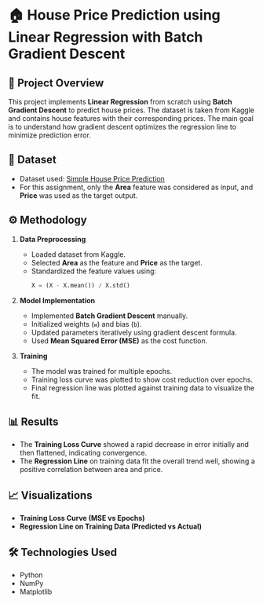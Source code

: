 # 🏠 House Price Prediction using Linear Regression with Batch Gradient Descent

## 📌 Project Overview
This project implements **Linear Regression** from scratch using **Batch Gradient Descent** to predict house prices. The dataset is taken from Kaggle and contains house features with their corresponding prices. The main goal is to understand how gradient descent optimizes the regression line to minimize prediction error.

## 📂 Dataset
- Dataset used: [Simple House Price Prediction](https://www.kaggle.com/datasets/snehasishdhar/simple-house-price-prediction)  
- For this assignment, only the **Area** feature was considered as input, and **Price** was used as the target output.  

## ⚙️ Methodology
1. **Data Preprocessing**
   - Loaded dataset from Kaggle.
   - Selected **Area** as the feature and **Price** as the target.
   - Standardized the feature values using:
     ```python
     X = (X - X.mean()) / X.std()
     ```

2. **Model Implementation**
   - Implemented **Batch Gradient Descent** manually.
   - Initialized weights (`w`) and bias (`b`).
   - Updated parameters iteratively using gradient descent formula.
   - Used **Mean Squared Error (MSE)** as the cost function.

3. **Training**
   - The model was trained for multiple epochs.
   - Training loss curve was plotted to show cost reduction over epochs.
   - Final regression line was plotted against training data to visualize the fit.

## 📊 Results
- The **Training Loss Curve** showed a rapid decrease in error initially and then flattened, indicating convergence.
- The **Regression Line** on training data fit the overall trend well, showing a positive correlation between area and price.

## 📈 Visualizations
- **Training Loss Curve (MSE vs Epochs)**
- **Regression Line on Training Data (Predicted vs Actual)**

## 🛠️ Technologies Used
- Python  
- NumPy  
- Matplotlib  
